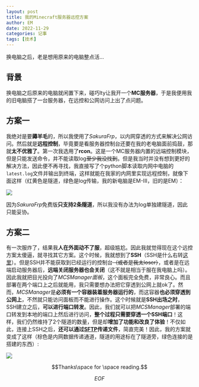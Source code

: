 ```yaml
---
layout: post
title: 我的Minecraft服务器远控方案
author: EM
date: 2022-11-29 
categories: 记事
tags: [技术]
---
```



换电脑之后，老是想用原来的电脑整点活...

## 背景

换电脑之后原来的电脑就闲置下来，碰巧lty让我开一个**MC服务器**，于是我便用我的旧电脑搭了一台服务器，在远控和公网访问上出了点问题。

## 方案一

我绝对是要**薅羊毛**的，所以我使用了*SakuraFrp*，以内网穿透的方式来解决公网访问。然后就是**远程控制**，毕竟要是看服务器控制台还要在我的老电脑面前捣鼓，那就**太不优雅了**。第一次我选用了**rcon**。这是一个MC服务器内置的远端控制模块，但是只能发送命令，并不能读取log~~至少我没找到~~。但是我当时并没有想到更好的解决方法，因此便不再寻找，我直接写了个python脚本读取内网中电脑的`latest.log`文件并输出到终端，这样就能在我家的内网里实现远程控制，就像下面这样（红黄色是隧道，绿色是log传输，我的新电脑是EM-III，旧的是EM）：

![](http://content.ememememem.asia/picture/202305072302182.png)

因为*SakuraFrp*免费版**只支持2条隧道**，所以我没有办法为log单独建隧道，因此只能妥协。

## 方案二

有一次服炸了，结果我**人在外面动不了服**，超级尴尬。因此我就觉得现在这个远控方案太傻逼，就寻找其它方案。这个时候，我就想到了**SSH**（SSH是什么右转[这里](https://baike.baidu.com/item/ssh/10407?fr=aladdin)）。但是SSH并不能获取到已经运行的控制台~~（或者是我太loser）~~，或者是在远端启动服务器后，**远端关闭服务器也会关闭**（这不就是相当于服在我电脑上吗）。因此我就把目光投向了*MCSManager面板*，这个面板完全免费，非常良心。而且部署在两个端口上之后就能用，我只需要想办法把它穿透到公网上就ok了。然而，*MCSManager*是**必须有一个容器装着服务器运行的**，而这容器**也必须穿透到公网上**，不然就只能访问面板而不能进行操作。这个时候就是**SSH出场之时**，SSH建立之后，**可以进行端口转发**。因此，我们就可以把*MCSManager*部署的端口转发到本地的端口上然后进行访问，**整个过程只需要穿透一个SSH端口**！这样，我们仍然维持了2个隧道的数量，但是却**增加了功能和改良了体验**！不仅如此，连接上SSH之后，**还可以通过[SFTP](https://baike.baidu.com/item/SSH%E6%96%87%E4%BB%B6%E4%BC%A0%E8%BE%93%E5%8D%8F%E8%AE%AE/2974699?fromtitle=SFTP&fromid=1184182&fr=aladdin)传递文件**，简直完美！因此，我的方案就变成了这样（棕色是内网数据传递通道，隧道的用途标在了隧道旁，绿色连接的是搭建的东西）:

![](http://content.ememememem.asia/picture/202305072302181.png)



$$Thanks\space for \space reading.$$

$$EOF$$